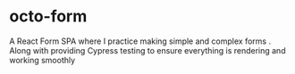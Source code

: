 # octo-form
A React Form SPA where I practice making simple and complex forms . Along with providing Cypress testing to ensure everything is rendering and working smoothly
